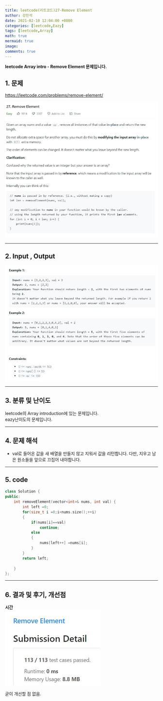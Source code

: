 ```yaml
---
title: leetcode(리트코드)27-Remove Element
author: 강민석
date: 2021-02-10 12:04:00 +0800
categories: [leetcode,Eazy]
tags: [leetcode,Array]
math: true
mermaid: true
image: 
comments: true
---
```


**leetcode Array intro - Remove Element 문제입니다.**

## 1. 문제
<https://leetcode.com/problems/remove-element/>  

![](/assets/img/sample/leetcode/27/Problem.JPG)

-----  

## 2. Input , Output

![](/assets/img/sample/leetcode/27/input.JPG)

-----  

## 3. 분류 및 난이도

leetcode의 Array introduction에 있는 문제입니다.  
eazy난이도의 문제입니다.  

-----  

## 4. 문제 해석

- val로 들어온 값을 새 배열을 만들지 않고 지워서 값을 리턴합니다. 다만, 지우고 남은 원소들을 앞으로 끄집어 내야합니다.  

-----  

## 5. code

```c++
class Solution {
public:
    int removeElement(vector<int>& nums, int val) {
        int left =0;
        for(size_t i =0;i<nums.size();++i)
        {
            if(nums[i]==val)
                continue;
            else
            {
                nums[left++] =nums[i];
            }
        }
        return left;
        
    }
};
```
-----

## 6. 결과 및 후기, 개선점

**시간**  
![](/assets/img/sample/leetcode/27/result.JPG)  

굳이 개선할 점 없음.  
